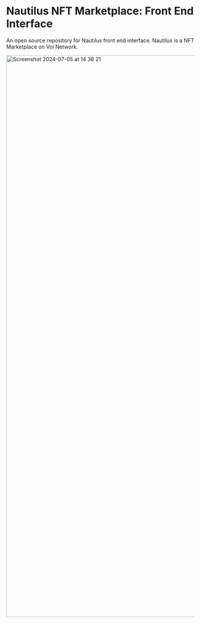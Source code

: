 # Nautilus NFT Marketplace: Front End Interface

An open source repository for Nautilus front end interface. Nautilus is a NFT Marketplace on Voi Network.

<img width="1499" alt="Screenshot 2024-07-05 at 14 36 21" src="https://github.com/NautilusOSS/nautilus-interface/assets/23183451/d7135268-6d22-43fb-98b3-2a6dc4bfe9fe">
